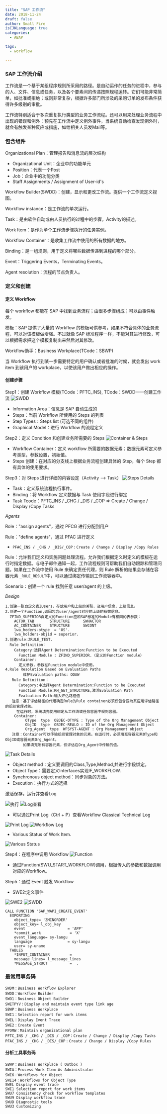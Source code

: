 ```yaml
---
title: "SAP 工作流"
date: 2018-11-24
draft: false
author: Small Fire
isCJKLanguage: true
categories: 
  - ABAP

tags: 
  - workflow

---
```



### SAP 工作流介绍
工作流是一个基于某组程序规则所采用的路径。是自动运作的任务的进程中，参与的人、文件、信息或任务，以及各个要素间的传递按照规程运转。它们可能非常简单，如批准或拒绝；或则非常复杂，根据许多部门所涉及的采购订单的发布条件获得许多级别的审批。

工作流特别适合于多次重复执行类型的业务工作流程。还可以用来处理业务流程中出现的错误和例外：预先在工作流中定义例外事件，当系统自动检查发现例外时，就会有触发某种反应或措施，如给相关人员发Mail等。

### 包含组件 ###

Organizational Plan：管理报告和消息流的层次结构

- Organizational Unit：企业中的功能单元
- Position：代表一个Post
- Job：企业中的功能分类
- Staff Assignments / Assignment of User-id's 

Workflow Builder(SWDD)：创建，显示和更改工作流。提供一个工作流定义视图。

Workflow instance：是工作流的单次运行。 

Task：是由软件自动或由人员执行的过程中的步骤，Activity的描述。 

Work Item：是作为单个工作流步骤执行的任务实例。 

Workflow Container：是收集工作流中使用的所有数据的地方。 

Binding：是一组规则，用于定义将哪些数据传递到进程的哪个部分。 

Event：Triggering Events，Terminating Events。

Agent resolution：流程的节点负责人。

### 定义和创建 ###

#### 定义 Workflow ####
每个 workflow 都能在 SAP 中找到业务流程；由很多步骤组成；可以由事件触发。

模板：SAP 提供了大量的 Workflow 的模板可供参考，如果不符合具体的业务流程，可以对该模板做增强。不过就像 SAP 标准程序一样，不能对其进行修改，可以根据需求把这个模板复制出来然后对其修改。

Workflow助手：Business Workplace(TCode：SBWP)

当 Workflow 执行到某一步需要特定的用户确认或者批准的时候，就会发出 work item 到该用户的 workplace，以使该用户做出相应的操作。

#### 创建步骤 ####
Step1：创建 Workflow 模板(TCode：PFTC_INS),  TCode：SWDD——创建工作流
![SWDD](/images/WorkFlow/SWDD.png)

 - Information Area：信息是 SAP 自动生成的
 - Steps：当前 Workflow 所使用的 Steps 的列表
 - Step Types：Steps list (可选不同的组件) 
 - Graphical Model：进行 Workflow 的流程定义

Step2：定义 Condition 和创建业务所需要的 Steps
![Container & Steps](/images/WorkFlow/Container.png)

 - Workflow Container：定义 workflow 所需要的数据元素；数据元素可定义参考类型，参数设置，初始值。
 - Steps 创建：在对应的分支线上根据业务流程创建具体的 Step，每个 Step 都有具体的使用要求。

Step3：对 Steps 进行详细的内容设定（Activity —> Task）
![Steps Details](/images/WorkFlow/StepDetail.png)

 - Task：定义系统流程执行事件。
 - Binding：将 Workflow 定义数据与 Task 使用字段进行绑定
 - Task Tcode：PFTC_INS / _CHG / _DIS / _COP => Create / Change / Display /Copy Tasks

*Agents*

Role："assign agents"，通过 PFCG 进行分配到用户    

Rule："define agents"，通过 PFAC 进行定义

- `PFAC_INS / _CHG / _DIS/_COP：Create / Change / Display /Copy Rules`

Rule：允许我们定义和实施问题处理流程。允许我们根据定义时定义的模板在运行时指定数据。与电子邮件通知一起，工作流程规则可帮助我们自动跟踪和管理问题。如果在工作流中使用 Rule 来确定责任代理，则 Rule 解析的结果会存储在容器元素 `_RULE_RESULT`中，可以通过绑定传输到工作流容器中。

Scenario：创建一个 rule 找到任意 user/agent 的上级。

*Design*

```JS
1.创建一张自定义表ZUsers，存放用户和上级的关联，及用户信息，上级信息。
2.创建一个Function,返回包含user/agent对应的上级的有效信息。
  ZFIND_SUPERIOR自定义的Function应和SAP标准的Module有相同的表参数：
    ACTOR_TAB       STRUCTURE      SWHACTOR
    AC_CONTAINER    STRUCTURE      SWCONT
    lwa_hoders-otype  = 'US'.
    lwa_holders-objid = superior.
3.创建rule:ZRULE_TEST.
  Rule Definition：
    Category:选择Agent Determination:Function to be Executed
      Function Module : ZFIND_SUPERIOR.（定义的Function module）
    Container:
      定义参数，参数在Function module中使用。
4.Rule Resolution Based on Evaluation Paths
        维护Evaluation paths: OOAW
   Rule Definition：
      Category:中选择Agent Determination:Function to be Executed
      Function Module:RH_GET_STRUCTURE,激活Evaluation Path
      Evaluation Path:输入评估路径值
   注意：基于评估路径的代理确定Rule的Rule container必须仅包含要为其应用评估路径的组织管理对象。
	 在运行时，系统填充使用绑定从工作流或任务容器中规则容器。
    Container:
         OType  type  OBJEC-OTYPE : Type of the Org Management Object
         ObjID  type  OBJEC-REALO : ID of the Org Management Object
         Org_Agent  type  WFSYST-AGENT : Org Management object
   注意：Container可以传输组织管理对象的元素。在运行时，必须填充容器元素OType和ObjID或容器元素Org_Agent。
		如果填充所有容器元素，仅评估在Org_Agent中传输的值。
```
![Task Details](/images/WorkFlow/TaskDetails.png)

- Object method：定义要调用的Class,Type,Method,并进行字段绑定。
- Object Type：需要定义Interfaces实现IF_WORKFLOW.
- Synchronous object method：同步对象的方法。
- Execution：执行方式的选择

激活保存，运行并查看Log

![执行](/images/WorkFlow/Execute.png)
![Log查看](/images/WorkFlow/Log.png)

 - 可以通过Print Log（Ctrl + P）查看Workflow Classical Technical Log

![Print Log](/images/WorkFlow/PrintLog.png)
![Workflow Log](/images/WorkFlow/WorkFlowLog.png)

- Various Status of Work Item.

![Various Status](/images/WorkFlow/VariousStatus.png)

Step4：在程序中调用 Workflow
![Function](/images/WorkFlow/Function.png)

- 通过Function(SWU_START_WORKFLOW)调用，根据传入的参数和数据调用对应的Workflow。

Step5：通过 Event 触发 Workflow
- SWE2:定义事件

![SWE2](/images/WorkFlow/SWE2.png)
![SWDD](/images/WorkFlow/SWDD2.png)

```JS
CALL FUNCTION 'SAP_WAPI_CREATE_EVENT'
  EXPORTING
    object_type= 'ZMINORDER'
    object_key= l_obj_key
    event                   = 'APP'
    *commit_work             = 'X'
    event_language= sy-langu
    language                = sy-langu
    user= sy-uname
  TABLES
    *INPUT_CONTAINER         =
    message_lines= l_message_lines
    *MESSAGE_STRUCT          =  .
```

### 最常用事务码
```JS
SWDM：Business Workflow Explorer
SWDD：Workflow Builder
SWO1：Business Object Builder
SWETPYV：Display and maintain event type link age
SBWP：Business Workplace
SWI1：Selection report for work items
SWEL：Display Event Trace
SWE2：Create Event
PPOMW：Maintain organizational plan
PFTC_INS / _CHG / _DIS / _COP：Create / Change / Display /Copy Tasks
PFAC_INS / _CHG / _DIS/_COP：Create / Change / Display /Copy Rules
```
#### 分析工具事务码

```JS
SBWP：Business Workplace ( Outbox )
SWIA：Process Work Item As Administrator
SWI6：Workflows for Object
SWI14：Workflows for Object Type
SWEL Display event trace
SWI1 Selection report for work items
SWU7 Consistency check for workflow templates
SWU9 Display workflow trace
SWUD Diagnostic tools
SWU3 Customizing
```
